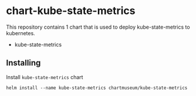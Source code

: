 # chart-kube-state-metrics
This repository contains 1 chart that is used to deploy kube-state-metrics to kubernetes.
- kube-state-metrics

## Installing
Install `kube-state-metrics` chart
```
helm install --name kube-state-metrics chartmuseum/kube-state-metrics
